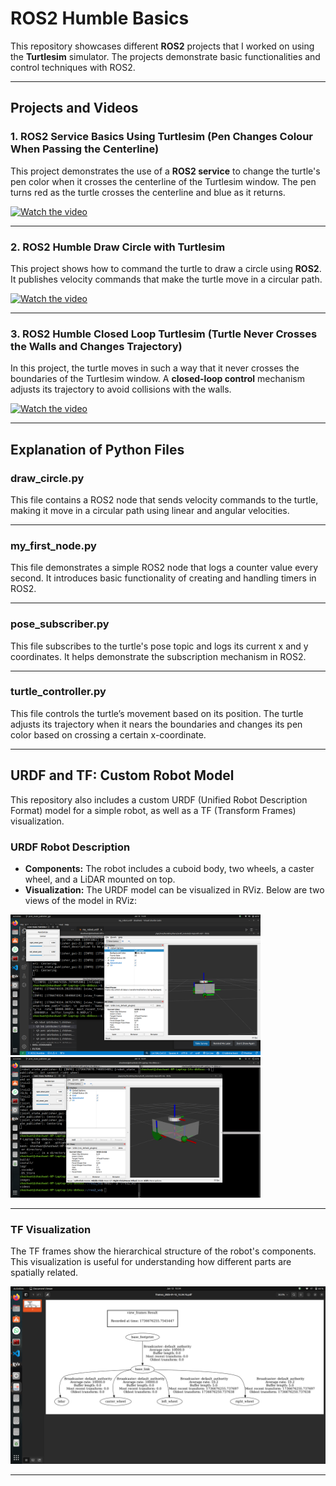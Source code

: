 # ROS2 Humble Basics

This repository showcases different **ROS2** projects that I worked on using the **Turtlesim** simulator. The projects demonstrate basic functionalities and control techniques with ROS2.

---

## **Projects and Videos**

### **1. ROS2 Service Basics Using Turtlesim (Pen Changes Colour When Passing the Centerline)**

This project demonstrates the use of a **ROS2 service** to change the turtle's pen color when it crosses the centerline of the Turtlesim window. The pen turns red as the turtle crosses the centerline and blue as it returns.

[![Watch the video](https://img.youtube.com/vi/PlLu4rXfTjE/0.jpg)](https://www.youtube.com/watch?v=PlLu4rXfTjE)

---

### **2. ROS2 Humble Draw Circle with Turtlesim**

This project shows how to command the turtle to draw a circle using **ROS2**. It publishes velocity commands that make the turtle move in a circular path.

[![Watch the video](https://img.youtube.com/vi/NjtXWxMJvs0/0.jpg)](https://youtu.be/NjtXWxMJvs0?si=ge2xAxgkIcD4_bz5)

---

### **3. ROS2 Humble Closed Loop Turtlesim (Turtle Never Crosses the Walls and Changes Trajectory)**

In this project, the turtle moves in such a way that it never crosses the boundaries of the Turtlesim window. A **closed-loop control** mechanism adjusts its trajectory to avoid collisions with the walls.

[![Watch the video](https://img.youtube.com/vi/k-R5tH_NORE/0.jpg)](https://youtu.be/k-R5tH_NORE?si=jdxb5JWMXkfDjP5s)

---

## **Explanation of Python Files**

### **draw_circle.py**

This file contains a ROS2 node that sends velocity commands to the turtle, making it move in a circular path using linear and angular velocities.

---

### **my_first_node.py**

This file demonstrates a simple ROS2 node that logs a counter value every second. It introduces basic functionality of creating and handling timers in ROS2.

---

### **pose_subscriber.py**

This file subscribes to the turtle's pose topic and logs its current x and y coordinates. It helps demonstrate the subscription mechanism in ROS2.

---

### **turtle_controller.py**

This file controls the turtle’s movement based on its position. The turtle adjusts its trajectory when it nears the boundaries and changes its pen color based on crossing a certain x-coordinate.

---

## **URDF and TF: Custom Robot Model**

This repository also includes a custom URDF (Unified Robot Description Format) model for a simple robot, as well as a TF (Transform Frames) visualization. 

### **URDF Robot Description**
- **Components:** The robot includes a cuboid body, two wheels, a caster wheel, and a LiDAR mounted on top.  
- **Visualization:** The URDF model can be visualized in RViz. Below are two views of the model in RViz:

<img src="images/urdf_robot_model_rviz.png" alt="URDF Robot Model in RViz" width="400">  
<img src="images/urdf_robot_model_rviz2.png" alt="URDF Robot Model in RViz 2" width="400">  

---

### **TF Visualization**
The TF frames show the hierarchical structure of the robot's components. This visualization is useful for understanding how different parts are spatially related.  

![TF Visualization](images/urdf_robot_model_tf.png)


---
